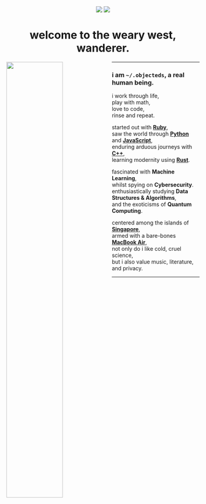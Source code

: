<div align="center">
    <a href="#"><img src="https://img.shields.io/badge/pronouns-he/they/she-286983"></a>
    <a href="#"><img src="https://img.shields.io/badge/how-shall%20we%20comfort%20ourselves%3F-56949f"></a>
    <h1>welcome to the weary west, wanderer.</h1>
</div>

<img src="https://external-content.duckduckgo.com/iu/?u=https%3A%2F%2Fi.pinimg.com%2Foriginals%2Fcf%2Fe1%2Fd3%2Fcfe1d3ae3e1a89a738dc5210e13d3701.gif&f=1&nofb=1" width="54%" align="left">

<hr>

### i am `~/.objecteds`, a real human being.

i work through life, <br>
play with math, <br>
love to code, <br>
rinse and repeat. <br>

started out with [**Ruby**](https://www.ruby-lang.org/en/), <br>
saw the world through [**Python**](https://www.python.org/) and [**JavaScript**](https://developer.mozilla.org/en-US/docs/Web/javascript), <br>
enduring arduous journeys with [**C++**](https://cplusplus.com/), <br>
learning modernity using [**Rust**](https://rust-lang.org/).

fascinated with **Machine Learning**, <br>
whilst spying on **Cybersecurity**. <br>
enthusiastically studying **Data Structures & Algorithms**, <br>
and the exoticisms of **Quantum Computing**.

centered among the islands of [**Singapore**](https://en.wikipedia.org/wiki/Singapore), <br>
armed with a bare-bones [**MacBook Air**](https://support.apple.com/kb/SP813?locale=en_US), <br>
not only do i like cold, cruel science, <br>
but i also value music, literature, and privacy. <br>

<hr>
